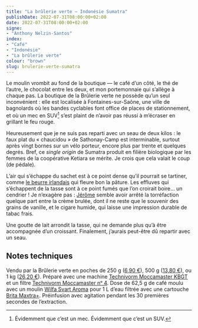 ```yaml
---
title: "La brûlerie verte — Indonésie Sumatra"
publishDate: 2022-07-31T08:00:00+02:00
date: 2022-07-31T08:00:00+02:00
signe:
- "Anthony Nelzin-Santos"
index:
- "Café"
- "Indonésie"
- "La brûlerie verte"
colour: "brown"
slug: brulerie-verte-sumatra
---
```


Le moulin vrombit au fond de la boutique — le café d’un côté, le thé de l’autre, le chocolat entre les deux, et mon portemonnaie qui s’allège à chaque pas. La boutique de la Brûlerie verte ne possède qu’un seul inconvénient : elle est localisée à Fontaines-sur-Saône, une ville de bagnolards où les bandes cyclables font office de places de stationnement, et où un mec en SUV[^1] s’est plaint de n’avoir pas réussi à m’écraser en grillant le feu rouge.

Heureusement que je ne suis pas reparti avec un seau de deux kilos : le faux plat du « chaucidou » de Sathonay-Camp est interminable, surtout après vingt bornes sur un vélo porteur, encore plus par trente et quelques degrés. Bref, ce *single origin* de Sumatra produit en filière biologique par les femmes de la coopérative Ketiara se mérite. Je crois que cela valait le coup (de pédale).

L’air qui s’échappe du sachet est à ce point dense qu’il pourrait se tartiner, comme [le beurre irlandais](https://kerrygold.com/fr/ "Kerrygold | France") qui fleure bon la pâture. Les effluves qui s’échappent de la tasse sont à ce point fumés que l’on croirait boire… un cendrier ! Je n’exagère pas : [Jérôme](https://labrulerieverte.fr/a-propos/ "QUI SOMMES NOUS ? – la brûlerie verte – Torréfacteur -Cafés – Thés – Lyon – Fontaines-sur-Saône") semble avoir arrêté la torréfaction quelque part entre la crème brulée, dont il ne reste que le souvenir des grains de vanille, et le cigare humide, qui laisse une impression durable de tabac frais.

Une goutte de lait arrondit la tasse, qui ne demande plus qu’à être accompagnée d’un croissant. Finalement, j’aurais peut-être dû repartir avec un seau.

## Notes techniques

Vendu par la Brûlerie verte en poches de 250 g ([6,90 €](https://labrulerieverte.fr/produit/indonesie-sumatra/ "INDONESIE- Sumatra – la brûlerie verte – Torréfacteur -Cafés – Thés – Lyon – Fontaines-sur-Saône")), 500 g ([13,80 €](https://labrulerieverte.fr/produit/indonesie-sumatra/ "INDONESIE- Sumatra – la brûlerie verte – Torréfacteur -Cafés – Thés – Lyon – Fontaines-sur-Saône")), ou 1 kg ([26,20 €](https://labrulerieverte.fr/produit/indonesie-sumatra/ "INDONESIE- Sumatra – la brûlerie verte – Torréfacteur -Cafés – Thés – Lyon – Fontaines-sur-Saône")). Préparé avec une machine [Technivorm Moccamaster KBGT](https://amzn.to/3oKQ0KJ) et un filtre [Technivorm Moccamaster nᵒ 4](https://amzn.to/3mamexu). Dose de 62,5 g de café moulu avec un moulin [Wilfa Svart Aroma](https://amzn.to/38zVkdx) pour 1 L d’eau filtrée avec une cartouche [Brita Maxtra+](https://amzn.to/2WariXS). Préinfusion avec agitation pendant les 30 premières secondes de l’extraction.

[^1]: Évidemment que c’est un mec. Évidemment que c’est un SUV.